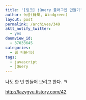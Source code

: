```yaml
---
title: '[링크] jQuery 플러그인 만들기'
author: 녹풍(綠風, Windgreen)
layout: post
permalink: /archives/349
aktt_notify_twitter:
  - yes
daumview_id:
  - 37033645
categories:
  - 웹 퍼블리싱
tags:
  - javascript
  - jQuery
---
```

나도 한 번 만들어 보려고 한다. ㅋ

<http://lazygyu.tistory.com/42>